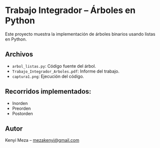 # Trabajo Integrador – Árboles en Python

Este proyecto muestra la implementación de árboles binarios usando listas en Python.

## Archivos

- `arbol_listas.py`: Código fuente del árbol.
- `Trabajo_Integrador_Arboles.pdf`: Informe del trabajo.
- `captura1.png`: Ejecución del código.

## Recorridos implementados:
- Inorden
- Preorden
- Postorden

## Autor
Kenyi Meza – mezakenyi@gmail.com
